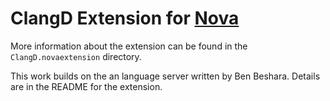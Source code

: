 # ClangD Extension for [Nova][nova]

More information about the extension can be found in the
`ClangD.novaextension` directory.

This work builds on the an language server written by
Ben Beshara. Details are in the README for the extension.

[nova]: https://nova.app "Nova website"
